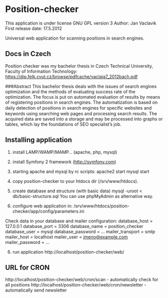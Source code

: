 Position-checker
================
This application is under license GNU GPL version 3
Author: Jan Vaclavik
First release date: 17.5.2012

Universal web application for scanning positions in search engines. 


Docs in Czech
--------------
Position checker was my bachelor thesis in Czech Technical University, Faculty of Information Technology:
https://dip.felk.cvut.cz/browse/pdfcache/vaclaja7_2012bach.pdf

###Abstract
This bachelor thesis deals with the issues of search engines optimization and
the methods of evaluating success rate of the optimization. The focus is put
on automated evaluation of results by means of registering positions in search
engines. The automatization is based on daily detection of positions in search
engines for speciﬁc websites and keywords using searching web pages and
processing search results. The acquired data are saved into a storage and
may be processed into graphs or tables, which lay the foundations of SEO
specialist’s job.


Installing application
----------------------
1) install LAMP/WAMP/MAMP… (apache, php, mysql)

2) install Symfony 2 framework (http://symfony.com)

3) starting apache and mysql by rc scripts:
apache2 start
mysql start

4) copy position-checker to your htdocs dir (/srv/www/htdocs).

5) create database and structure (with basic data) 
mysql -uroot < db/basic-structure.sql
You can use phpMyAdmin as alternative way.

5) configure web application in:
/srv/www/htdocs/position-checker/app/config/parameters.ini

Check data in your database and mailer configuration:
database_host = 127.0.0.1
database_port = 3306
database_name = position_checker
database_user = mysql
database_password = ...
mailer_transport = smtp
mailer_host = localhost
mailer_user = jmeno@example.com
mailer_password = ...

6) run application
http://localhost/position-checker/web/


URL for CRON
-------------
http://localhost/position-checker/web/cron/scan - automatically check for all positions
http://localhost/position-checker/web/cron/newsletter - automatically send newsletter


